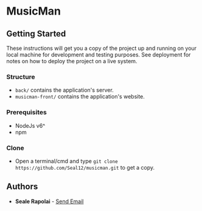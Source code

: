 # MusicMan


## Getting Started

These instructions will get you a copy of the project up and running on your local machine for development and testing purposes. See deployment for notes on how to deploy the project on a live system.

### Structure
- `back/` contains the application's server.
- `musicman-front/` contains the application's website.

### Prerequisites
- NodeJs v6^
- npm

### Clone
- Open a terminal/cmd and type `git clone https://github.com/Seal12/musicman.git` to get a copy.

## Authors

* **Seale Rapolai** - [Send Email](mailto:rapolaiseale@gmail.com)
